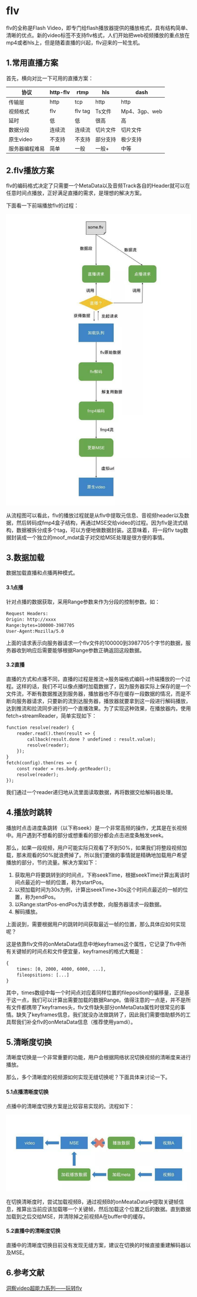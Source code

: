 # flv

flv的全称是Flash Video，即专门给flash播放器提供的播放格式，具有结构简单、清晰的优点。新的video标签不支持flv格式，人们开始把web视频播放的重点放在mp4或者hls上，但是随着直播的兴起，flv迎来的一轮生机。

## 1.常用直播方案

首先，横向对比一下可用的直播方案：

|协议|http-flv|rtmp|hls|dash|
|----|----|----|----|-----|
|传输层|http|tcp|http|http|
|视频格式|flv|flv tag|Ts文件|Mp4、3gp、web|
|延时|低|低|很高|高|
|数据分段|连续流|连续流|切片文件|切片文件|
|原生video|不支持|不支持|部分支持|极少支持|
|服务器编程难易|简单|一般|一般+|中等|

## 2.flv播放方案

flv的编码格式决定了只需要一个MetaData以及音频Track各自的Header就可以在任意时间点播放，正好满足直播的需求，是理想的解决方案。

下面看一下前端播放flv的过程：

![flv播放过程](../image/flv播放过程.jpg)

从流程图可以看此，flv的播放过程就是从flv中提取元信息、音视频header以及数据，然后转码成fmp4盒子结构，再通过MSE交给video的过程。因为flv是流式结构，数据被拆分成多个tag，可以方便地做数据封装。这意味着，将一段flv tag数据封装成一个独立的moof_mdat盒子对交给MSE处理是很方便的事情。

## 3.数据加载

数据加载直播和点播两种模式。

#### 3.1点播

针对点播的数据获取，采用Range参数来作为分段的控制参数。如：


```
Request Headers:
Origin: http://xxxx
Range:bytes=100000-3987705
User-Agent:Mozilla/5.0
```

上面的请求表示向服务器请求一个flv文件的100000到3987705个字节的数据，服务器收到响应后需要能够根据Range参数正确返回这段数据。


#### 3.2直播

直播的方式和点播不同，直播的过程是推流->服务端格式编码->终端播放的一个过程。这样的话，我们不可以像点播时加载数据了，因为服务器实际上保存的是一个文件流，不断有数据推送到服务器，播放器也不存在缓存一段数据的情况，而是不断向服务器请求，只要新的流到达服务器，播放器就要拿到这一段进行解码播放，达到推流和拉流同步进行的一个直播效果。为了实现这种效果，在播放器内，使用fetch+streamReader，简单实现如下：

```
function resolve(reader) {
    reader.read().then(result => {
        callback(result.done ? undefined : result.value);
        resolve(reader);
    });
}
fetch(config).then(res => {
    const reader = res.body.getReader();
    resolve(reader);
});
```

我们通过一个reader递归地从流里面读取数据，再将数据交给解码器处理。


## 4.播放时跳转

播放时点击进度条跳转（以下称seek）是一个非常高频的操作，尤其是在长视频中。用户遇到不想看的部分或想重看的部分都会点击进度条触发seek。


那么，如果一段视频，用户可能实际只观看了不到50%，如果我们将整段视频加载，那未观看的50%就浪费掉了。所以我们要做的事情就是精确地加载用户希望播放的部分，节约流量。解决方案如下：


1. 获取用户将要跳转到的时间点，下称seekTime，根据seekTime计算出离该时间点最近的一帧的位置，称为startPos。
2. 以预加载时间为30s为例，计算出seekTime+30s这个时间点最近的一帧的位置，称为endPos。
3. 以Range:startPos-endPos为请求参数，向服务器请求一段数据。
4. 解码播放。

上面说到，需要根据用户的跳转时间获取最近一帧的位置，那么具体应如何实现呢？

这是依靠flv文件的onMetaData信息中地keyframes这个属性，它记录了flv中所有关键帧的时间点和文件便宜量，keyframes的格式大概是：

```
{
    times: [0, 2000, 4000, 6000, ...],
    fileopsitions: [...]
}
```

其中，times数组中每一个时间点对应着同样位置的fileposition的偏移量，正是基于这一点，我们可以计算出需要加载的数据Range。值得注意的一点是，并不是所有文件都携带了keyframes头，flv文件缺失部分onMetaData属性时很常见的事情。缺失了keyframes信息，我们就没办法做跳转了，因此我们需要借助额外的工具帮我们补全flv的onMetaData信息（推荐使用yamdi）。


## 5.清晰度切换

清晰度切换是一个非常重要的功能，用户会根据网络状况切换视频的清晰度来进行播放。

那么，多个清晰度的视频源如何实现无缝切换呢？下面具体来讨论一下。

#### 5.1点播清晰度切换

点播中的清晰度切换方案是比较容易实现的。流程如下：

![点播视频清晰度切换方案](../image/点播视频清晰度切换方案.png)

在切换清晰度时，尝试加载视频B，通过视频B的onMeataData中提取关键帧信息，推算出当前应该加载哪一个关键帧，然后加载这个位置之后的数据。直到数据加载到之后交给MSE，并清除掉之前视频A在buffer中的缓存。

#### 5.2直播中的清晰度切换

直播中的清晰度切换目前没有发现无缝方案，建议在切换的时候直接重建解码器以及MSE。

## 6.参考文献

[洞察video超能力系列——玩转flv](https://techblog.toutiao.com/2018/08/13/untitled-52/)